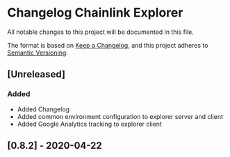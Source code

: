 # Changelog Chainlink Explorer
All notable changes to this project will be documented in this file.

The format is based on [Keep a Changelog](https://keepachangelog.com/en/1.0.0/),
and this project adheres to [Semantic Versioning](https://semver.org/spec/v2.0.0.html).

## [Unreleased]
### Added
- Added Changelog
- Added common environment configuration to explorer server and client
- Added Google Analytics tracking to explorer client

## [0.8.2] - 2020-04-22
